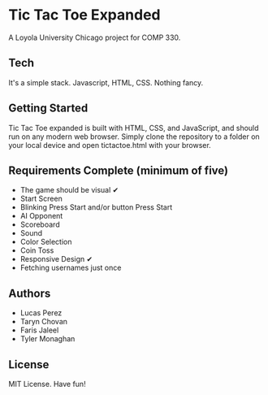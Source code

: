 # Tic Tac Toe Expanded

A Loyola University Chicago project for COMP 330.

## Tech

It's a simple stack. Javascript, HTML, CSS. Nothing fancy.

## Getting Started

Tic Tac Toe expanded is built with HTML, CSS, and JavaScript, and should run on any modern web browser. Simply clone the repository to a folder on your local device and open tictactoe.html with your browser.

## Requirements Complete (minimum of five)

- The game should be visual ✔
- Start Screen
- Blinking Press Start and/or button Press Start
- AI Opponent
- Scoreboard
- Sound
- Color Selection
- Coin Toss
- Responsive Design ✔
- Fetching usernames just once

## Authors

- Lucas Perez
- Taryn Chovan
- Faris Jaleel
- Tyler Monaghan

## License

MIT License. Have fun!

